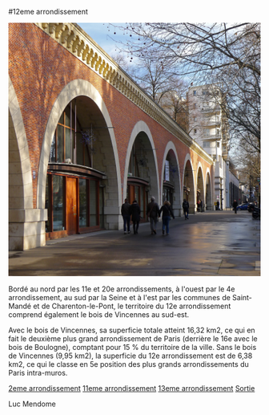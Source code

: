 #12eme arrondissement

![12eme arrondissement](/jeu-heros-paris/img12eme.jpg "12eme arrondissement")


Bordé au nord par les 11e et 20e arrondissements, à l'ouest par le 4e arrondissement, au sud par la Seine et à l'est par les communes de Saint-Mandé et de Charenton-le-Pont, le territoire du 12e arrondissement comprend également le bois de Vincennes au sud-est.

Avec le bois de Vincennes, sa superficie totale atteint 16,32 km2, ce qui en fait le deuxième plus grand arrondissement de Paris (derrière le 16e avec le bois de Boulogne), comptant pour 15 % du territoire de la ville. Sans le bois de Vincennes (9,95 km2), la superficie du 12e arrondissement est de 6,38 km2, ce qui le classe en 5e position des plus grands arrondissements du Paris intra-muros.


[2eme arrondissement](2.md)
[11eme arrondissement](11eme.md)
[13eme arrondissement](13.md)
[Sortie](10eme.md)

Luc Mendome

